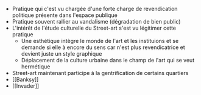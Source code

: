- Pratique qui c'est vu chargée d'une forte charge de revendication politique présente dans l'espace publique
- Pratique souvent rallier au vandalisme (dégradation de bien public)
- L'intérêt de l'étude culturelle du Street-art s'est vu légitimer cette pratique
	- Une esthétique intègre le monde de l'art et les instituions et se demande si elle à encore du sens car n'est plus revendicatrice et devient juste un style graphique
	- Déplacement de la culture urbaine dans le champ de l'art qui se veut hermétique
- Street-art maintenant participe à la gentrification de certains quartiers
- [[Banksy]]
- [[Invader]]